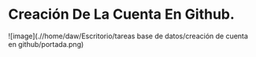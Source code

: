 # Creación De La Cuenta En Github.
![image](.//home/daw/Escritorio/tareas base de datos/creación de cuenta en github/portada.png)
